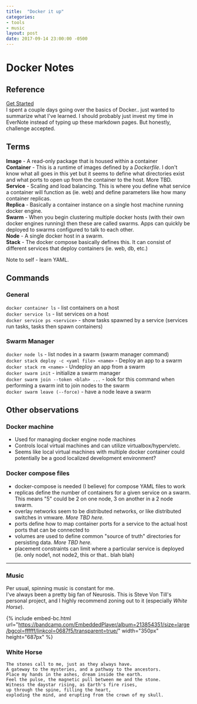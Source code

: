 ```yaml
---
title:  "Docker it up"
categories:
- tools
- music
layout: post
date: 2017-09-14 23:00:00 -0500
---
```


# Docker Notes
## Reference
[Get Started](https://docs.docker.com/get-started/)  
I spent a couple days going over the basics of Docker.. just wanted to summarize what I've learned.  I should probably just invest my time in EverNote instead of typing up these markdown pages.  But honestly, challenge accepted.

## Terms
**Image** - A read-only package that is housed within a container  
**Container** - This is a runtime of images defined by a _Dockerfile_. I don't know what all goes in this yet but it seems to define what directories exist and what ports to open up from the container to the host.  More TBD.  
**Service** - Scaling and load balancing.  This is where you define what service a container will function as (ie. web) and define parameters like how many container replicas.  
**Replica** - Basically a container instance on a single host machine running docker engine.  
**Swarm** - When you begin clustering multiple docker hosts (with their own docker engines running) then these are called swarms.  Apps can quickly be deployed to swarms configured to talk to each other.   
**Node** - A single docker host in a swarm.  
**Stack** - The docker compose basically defines this.  It can consist of different services that deploy containers (ie. web, db, etc.)  

Note to self - learn YAML.  

## Commands
### General
`docker container ls` - list containers on a host  
`docker service ls` - list services on a host  
`docker service ps <service>` - show tasks spawned by a service (services run tasks, tasks then spawn containers)  

### Swarm Manager
`docker node ls` - list nodes in a swarm (swarm manager command)  
`docker stack deploy -c <yaml file> <name>` - Deploy an app to a swarm  
`docker stack rm <name>` - Undeploy an app from a swarm  
`docker swarm init` - initialize a swarm manager  
`docker swarm join --token <blah> ...` - look for this command when performing a swarm init to join nodes to the swarm  
`docker swarm leave (--force)` - have a node leave a swarm  

## Other observations
### Docker machine
* Used for managing docker engine node machines
* Controls local virtual machines and can utilize virtualbox/hyperv/etc.
* Seems like local virtual machines with multiple docker container could potentially be a good localized development environment?

### Docker compose files
* docker-compose is needed (I believe) for compose YAML files to work
* replicas define the number of containers for a given service on a swarm.  This means "5" could be 2 on one node, 3 on another in a 2 node swarm.
* overlay networks seem to be distributed networks, or like distributed switches in vmware.  *More TBD here.*
* ports define how to map container ports for a service to the actual host ports that can be connected to
* volumes are used to define common "source of truth" directories for persisting data. *More TBD here.*
* placement constraints can limit where a particular service is deployed (ie. only node1, not node2, this or that.. blah blah)

---
### Music
Per usual, spinning music is constant for me.  
I've always been a pretty big fan of Neurosis.  This is Steve Von Till's personal project, and I highly recommend zoning out to it (especially *White Horse*).

{% include embed-bc.html url="https://bandcamp.com/EmbeddedPlayer/album=213854351/size=large/bgcol=ffffff/linkcol=0687f5/transparent=true/" width="350px" height="687px" %}

### White Horse
```
The stones call to me, just as they always have.
A gateway to the mysteries, and a pathway to the ancestors.
Place my hands in the ashes, dream inside the earth.
Feel the pulse, the magnetic pull between me and the stone.
Witness the daystar rising, as Earth's fire rises, 
up through the spine, filling the heart, 
exploding the mind, and erupting from the crown of my skull.
```
